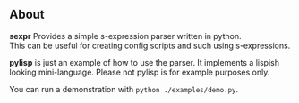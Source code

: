 About
-----

**sexpr** Provides a simple s-expression parser written in python.  
This can be useful for creating config scripts and such using s-expressions.

**pylisp** is just an example of how to use the parser.  It implements a lispish looking mini-language.  Please not pylisp is for example purposes only.

You can run a demonstration with `python ./examples/demo.py`.